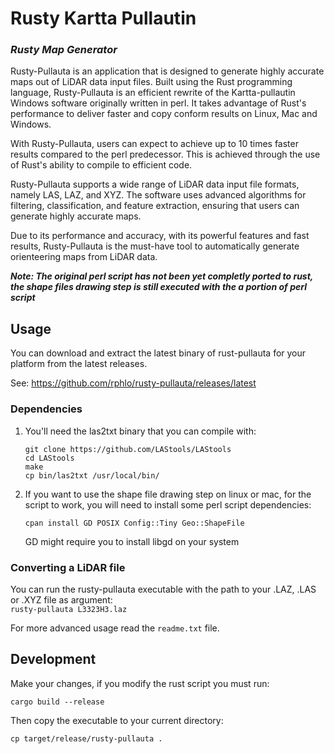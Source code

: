 # Rusty Kartta Pullautin
### ***Rusty Map Generator***

Rusty-Pullauta is an application that is designed to generate highly accurate maps out of LiDAR data input files. Built using the Rust programming language, Rusty-Pullauta is an efficient rewrite of the Kartta-pullautin Windows software originally written in perl. It takes advantage of Rust's performance to deliver faster and copy conform results on Linux, Mac and Windows.

With Rusty-Pullauta, users can expect to achieve up to 10 times faster results compared to the perl predecessor. This is achieved through the use of Rust's ability to compile to efficient code.

Rusty-Pullauta supports a wide range of LiDAR data input file formats, namely LAS, LAZ, and XYZ. The software uses advanced algorithms for filtering, classification, and feature extraction, ensuring that users can generate highly accurate maps.

Due to its performance and accuracy, with its powerful features and fast results, Rusty-Pullauta is the must-have tool to automatically generate orienteering maps from LiDAR data.

***Note: The original perl script has not been yet completly ported to rust, the shape files drawing step is still executed with the a portion of perl script***

## Usage
You can download and extract the latest binary of rust-pullauta for your platform from the latest releases.

See: https://github.com/rphlo/rusty-pullauta/releases/latest

### Dependencies
1. You'll need the las2txt binary that you can compile with:  
    ```
    git clone https://github.com/LAStools/LAStools
    cd LAStools
    make
    cp bin/las2txt /usr/local/bin/
    ```

2. If you want to use the shape file drawing step on linux or mac, for the script to work, you will need to install some perl script dependencies:

    `cpan install GD POSIX Config::Tiny Geo::ShapeFile`

    GD might require you to install libgd on your system

### Converting a LiDAR file
You can run the rusty-pullauta executable with the path to your .LAZ, .LAS or .XYZ file as argument:  
`rusty-pullauta L3323H3.laz`

For more advanced usage read the `readme.txt` file.

## Development
Make your changes, if you modify the rust script you must run:

`cargo build --release`

Then copy the executable to your current directory:

`cp target/release/rusty-pullauta .`
